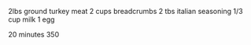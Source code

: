 2lbs ground turkey meat
2 cups breadcrumbs
2 tbs italian seasoning
1/3 cup milk
1 egg

20 minutes 350
